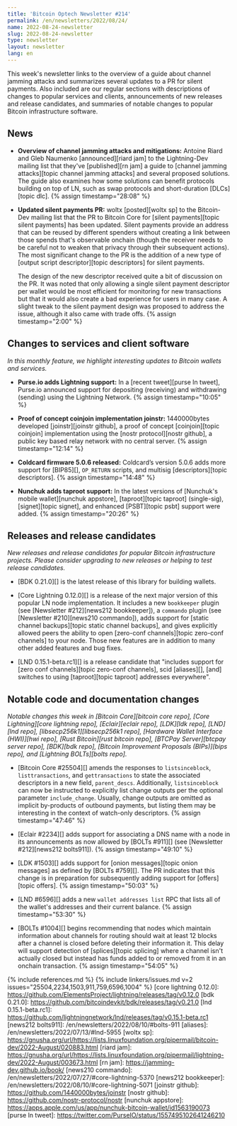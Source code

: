 ```yaml
---
title: 'Bitcoin Optech Newsletter #214'
permalink: /en/newsletters/2022/08/24/
name: 2022-08-24-newsletter
slug: 2022-08-24-newsletter
type: newsletter
layout: newsletter
lang: en
---
```

This week's newsletter links to the overview of a guide about channel
jamming attacks and summarizes several updates to a PR for silent
payments.  Also included are our regular sections with descriptions of
changes to popular services and clients, announcements of new releases
and release candidates, and summaries of notable changes to popular
Bitcoin infrastructure software.

## News

- **Overview of channel jamming attacks and mitigations:** Antoine Riard
  and Gleb Naumenko [announced][riard jam] to the Lightning-Dev mailing
  list that they've [published][rn jam] a guide to [channel jamming
  attacks][topic channel jamming attacks] and several proposed
  solutions.  The guide also examines how some solutions can benefit
  protocols building on top of LN, such as swap protocols and
  short-duration [DLCs][topic dlc]. {% assign timestamp="28:08" %}

- **Updated silent payments PR:** woltx [posted][woltx sp] to the
  Bitcoin-Dev mailing list that the PR to Bitcoin Core for [silent
  payments][topic silent payments] has been updated.  Silent payments
  provide an address that can be reused by different spenders without
  creating a link between those spends that's observable onchain (though
  the receiver needs to be careful not to weaken that privacy through
  their subsequent actions).  The most significant change to the PR is
  the addition of a new type of [output script descriptor][topic
  descriptors] for silent payments.

  The design of the new descriptor received quite a bit of discussion
  on the PR.  It was noted that only allowing a single silent payment
  descriptor per wallet would be most efficient for monitoring for new
  transactions but that it would also create a bad experience for
  users in many case.  A slight tweak to the silent payment design was
  proposed to address the issue, although it also came with trade
  offs. {% assign timestamp="2:00" %}

## Changes to services and client software

*In this monthly feature, we highlight interesting updates to Bitcoin
wallets and services.*

- **Purse.io adds Lightning support:**
  In a [recent tweet][purse ln tweet], Purse.io announced support for
  depositing (receiving) and withdrawing (sending) using the Lightning Network. {% assign timestamp="10:05" %}

- **Proof of concept coinjoin implementation joinstr:**
  1440000bytes developed [joinstr][joinstr github], a proof of concept
  [coinjoin][topic coinjoin]
  implementation using the [nostr protocol][nostr github], a public key based
  relay network with no central server. {% assign timestamp="12:14" %}

- **Coldcard firmware 5.0.6 released:**
  Coldcard’s version 5.0.6 adds more support for [BIP85][], `OP_RETURN` scripts,
  and multisig [descriptors][topic descriptors]. {% assign timestamp="14:48" %}

- **Nunchuk adds taproot support:**
  In the latest versions of [Nunchuk's mobile wallet][nunchuk appstore],
  [taproot][topic taproot] (single-sig), [signet][topic signet], and enhanced
  [PSBT][topic psbt] support were added. {% assign timestamp="20:26" %}

## Releases and release candidates

*New releases and release candidates for popular Bitcoin infrastructure
projects.  Please consider upgrading to new releases or helping to test
release candidates.*

- [BDK 0.21.0][] is the latest release of this library for building
  wallets.

- [Core Lightning 0.12.0][] is a release of the next major
  version of this popular LN node implementation.  It includes a new
  `bookkeeper` plugin (see [Newsletter #212][news212 bookkeeper]), a
  `commando` plugin (see [Newsletter #210][news210 commando]), adds
  support for [static channel backups][topic static channel backups],
  and gives explicitly allowed peers the ability to open [zero-conf
  channels][topic zero-conf channels] to your node.  Those new features
  are in addition to many other added features and bug fixes.

- [LND 0.15.1-beta.rc1][] is a release candidate that "includes support
  for [zero conf channels][topic zero-conf channels], scid [aliases][],
  [and] switches to using [taproot][topic taproot] addresses everywhere".

## Notable code and documentation changes

*Notable changes this week in [Bitcoin Core][bitcoin core repo], [Core
Lightning][core lightning repo], [Eclair][eclair repo], [LDK][ldk repo],
[LND][lnd repo], [libsecp256k1][libsecp256k1 repo], [Hardware Wallet
Interface (HWI)][hwi repo], [Rust Bitcoin][rust bitcoin repo], [BTCPay
Server][btcpay server repo], [BDK][bdk repo], [Bitcoin Improvement
Proposals (BIPs)][bips repo], and [Lightning BOLTs][bolts repo].*

- [Bitcoin Core #25504][] amends the responses to `listsinceblock`,
  `listtransactions`, and `gettransactions` to state the associated
  descriptors in a new field, `parent_descs`.  Additionally,
  `listsinceblock` can now be instructed to explicitly list change
  outputs per the optional parameter `include_change`. Usually, change
  outputs are omitted as implicit by-products of outbound payments, but
  listing them may be interesting in the context of watch-only
  descriptors. {% assign timestamp="47:46" %}

- [Eclair #2234][] adds support for associating a DNS name with a node
  in its announcements as now allowed by [BOLTs #911][] (see [Newsletter
  #212][news212 bolts911]). {% assign timestamp="49:10" %}

- [LDK #1503][] adds support for [onion messages][topic onion messages]
  as defined by [BOLTs #759][].  The PR indicates that this change is in
  preparation for subsequently adding support for [offers][topic offers]. {% assign timestamp="50:03" %}

- [LND #6596][] adds a new `wallet addresses list` RPC that lists all of the
  wallet's addresses and their current balance. {% assign timestamp="53:30" %}

- [BOLTs #1004][] begins recommending that nodes which maintain
  information about channels for routing should wait at least 12 blocks
  after a channel is closed before deleting their information it.  This
  delay will support detection of [splices][topic splicing] where a
  channel isn't actually closed but instead has funds added to or removed
  from it in an onchain transaction. {% assign timestamp="54:05" %}

{% include references.md %}
{% include linkers/issues.md v=2 issues="25504,2234,1503,911,759,6596,1004" %}
[core lightning 0.12.0]: https://github.com/ElementsProject/lightning/releases/tag/v0.12.0
[bdk 0.21.0]: https://github.com/bitcoindevkit/bdk/releases/tag/v0.21.0
[lnd 0.15.1-beta.rc1]: https://github.com/lightningnetwork/lnd/releases/tag/v0.15.1-beta.rc1
[news212 bolts911]: /en/newsletters/2022/08/10/#bolts-911
[aliases]: /en/newsletters/2022/07/13/#lnd-5955
[woltx sp]: https://gnusha.org/url/https://lists.linuxfoundation.org/pipermail/bitcoin-dev/2022-August/020883.html
[riard jam]: https://gnusha.org/url/https://lists.linuxfoundation.org/pipermail/lightning-dev/2022-August/003673.html
[rn jam]: https://jamming-dev.github.io/book/
[news210 commando]: /en/newsletters/2022/07/27/#core-lightning-5370
[news212 bookkeeper]: /en/newsletters/2022/08/10/#core-lightning-5071
[joinstr github]: https://github.com/1440000bytes/joinstr
[nostr github]: https://github.com/nostr-protocol/nostr
[nunchuk appstore]: https://apps.apple.com/us/app/nunchuk-bitcoin-wallet/id1563190073
[purse ln tweet]: https://twitter.com/PurseIO/status/1557495102641246210
